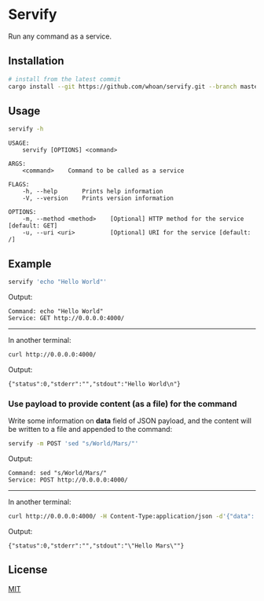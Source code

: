 # Servify

Run any command as a service.

## Installation

```bash
# install from the latest commit
cargo install --git https://github.com/whoan/servify.git --branch master
```

## Usage

```bash
servify -h
```

```
USAGE:
    servify [OPTIONS] <command>

ARGS:
    <command>    Command to be called as a service

FLAGS:
    -h, --help       Prints help information
    -V, --version    Prints version information

OPTIONS:
    -m, --method <method>    [Optional] HTTP method for the service [default: GET]
    -u, --uri <uri>          [Optional] URI for the service [default: /]
```

## Example

```bash
servify 'echo "Hello World"'
```

Output:

```
Command: echo "Hello World"
Service: GET http://0.0.0.0:4000/
```

-------

In another terminal:

```bash
curl http://0.0.0.0:4000/
```

Output:

```
{"status":0,"stderr":"","stdout":"Hello World\n"}
```

### Use payload to provide content (as a file) for the command

Write some information on **data** field of JSON payload, and the content will be written to a file and appended to the command:

```bash
servify -m POST 'sed "s/World/Mars/"'
```

Output:

```
Command: sed "s/World/Mars/"
Service: POST http://0.0.0.0:4000/
```

------

In another terminal:


```bash
curl http://0.0.0.0:4000/ -H Content-Type:application/json -d'{"data": "Hello World"}'
```

Output:

```
{"status":0,"stderr":"","stdout":"\"Hello Mars\""}
```

## License

[MIT](https://github.com/whoan/servify/blob/master/LICENSE)
